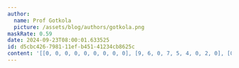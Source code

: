 ```yaml
---
author:
  name: Prof Gotkola
  picture: /assets/blog/authors/gotkola.png
maskRate: 0.59
date: 2024-09-23T08:00:01.633525
id: d5cbc426-7981-11ef-b451-41234cb8625c
content: '[[0, 0, 0, 0, 0, 0, 0, 0, 0], [9, 6, 0, 7, 5, 4, 0, 2, 0], [0, 7, 8, 0, 0, 9, 0, 0, 4], [3, 0, 4, 0, 0, 8, 0, 0, 0], [8, 9, 6, 0, 7, 0, 3, 0, 0], [0, 0, 7, 4, 9, 3, 6, 0, 1], [0, 8, 0, 9, 0, 2, 7, 0, 6], [6, 4, 0, 0, 0, 0, 0, 0, 9], [7, 0, 0, 0, 0, 1, 0, 0, 0]]'
---
```

